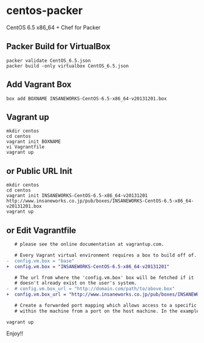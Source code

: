 centos-packer
=============

CentOS 6.5 x86_64 + Chef for Packer

## Packer Build for VirtualBox

```
packer validate CentOS_6.5.json
packer build -only virtualbox CentOS_6.5.json
```

## Add Vagrant Box

```
box add BOXNAME INSANEWORKS-CentOS-6.5-x86_64-v20131201.box
```

## Vagrant up

```
mkdir centos
cd centos
vagrant init BOXNAME
vi Vagrantfile
vagrant up
```

## or Public URL Init

```
mkdir centos
cd centos
vagrant init INSANEWORKS-CentOS-6.5-x86_64-v20131201 http://www.insaneworks.co.jp/pub/boxes/INSANEWORKS-CentOS-6.5-x86_64-v20131201.box
vagrant up
```

## or Edit Vagrantfile

```diff
   # please see the online documentation at vagrantup.com.

   # Every Vagrant virtual environment requires a box to build off of.
-  config.vm.box = "base"
+  config.vm.box = "INSANEWORKS-CentOS-6.5-x86_64-v20131201"

   # The url from where the 'config.vm.box' box will be fetched if it
   # doesn't already exist on the user's system.
-  # config.vm.box_url = "http://domain.com/path/to/above.box"
+  config.vm.box_url = "http://www.insaneworks.co.jp/pub/boxes/INSANEWORKS-CentOS-6.5-x86_64-v20131201.box"

   # Create a forwarded port mapping which allows access to a specific port
   # within the machine from a port on the host machine. In the example below,
```

```
vagrant up
```

Enjoy!!
